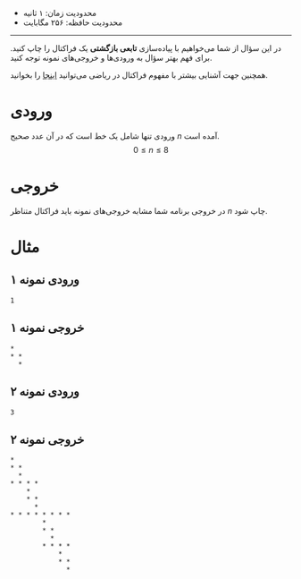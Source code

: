 [_metadata_:id]:- "fractal"
[_metadata_:title]:- "فراکتال"
[_metadata_:level]:- "medium"
[_metadata_:author]:- "کاظم فرقانی"
[_metadata_:series]:- "arrays-and-recursion"

+ محدودیت زمان: ۱ ثانیه
+ محدودیت حافظه: ۲۵۶ مگابایت

----------

در این سؤال از شما می‌خواهیم با پیاده‌سازی **تابعی بازگشتی** یک فراکتال را چاپ کنید. برای فهم بهتر سؤال به ورودی‌ها و خروجی‌های نمونه توجه کنید.

همچنین جهت آشنایی بیشتر با مفهوم فراکتال در ریاضی می‌توانید [اینجا](https://fa.wikipedia.org/wiki/%D9%81%D8%B1%D8%A7%DA%A9%D8%AA%D8%A7%D9%84) را بخوانید.

# ورودی

ورودی تنها شامل یک خط است که در آن عدد صحیح $n$ آمده است.
$$0 \le n \le 8$$
# خروجی

در خروجی برنامه شما مشابه خروجی‌های نمونه باید فراکتال متناظر $n$ چاپ شود.

# مثال

## ورودی نمونه ۱
```
1
```


## خروجی نمونه ۱
```
*
* * 
  *
```

## ورودی نمونه ۲
```
3
```


## خروجی نمونه ۲
```
*
* * 
  *
* * * *
    *
    * *
      *
* * * * * * * *
        *
        * *
          *
        * * * *
            *
            * *
              *
```

